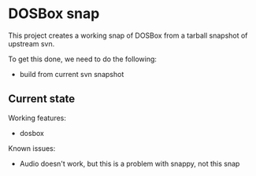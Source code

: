 # DOSBox snap

This project creates a working snap of DOSBox from a tarball snapshot of upstream svn.

To get this done, we need to do the following:
 - build from current svn snapshot

## Current state

Working features:
 - dosbox

Known issues:
  - Audio doesn't work, but this is a problem with snappy, not this snap
